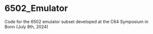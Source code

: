 # 6502_Emulator
Code for the 6502 emulator subset developed at the C64 Symposium in Bonn (July 8th, 2024)
